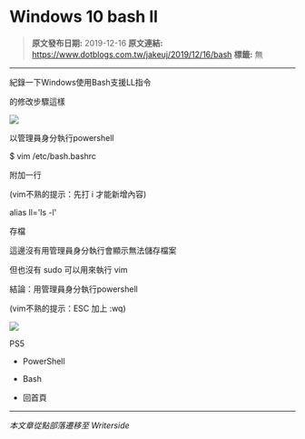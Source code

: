 # Windows 10 bash ll

> **原文發布日期:** 2019-12-16
> **原文連結:** https://www.dotblogs.com.tw/jakeuj/2019/12/16/bash
> **標籤:** 無

---

紀錄一下Windows使用Bash支援LL指令

的修改步驟這樣

![](https://dotblogsfile.blob.core.windows.net/user/jakeuj/0992e9aa-c2f6-41fe-88f4-40006a0405e3/1576469218_21726.png)

以管理員身分執行powershell

$ vim /etc/bash.bashrc

附加一行

(vim不熟的提示：先打 i 才能新增內容)

alias ll='ls -l'

存檔

這邊沒有用管理員身分執行會顯示無法儲存檔案

但也沒有 sudo 可以用來執行 vim

結論：用管理員身分執行powershell

(vim不熟的提示：ESC 加上 :wq)

![](https://card.psnprofiles.com/1/jakeuj.png)

PS5

* PowerShell
* Bash

* 回首頁

---

*本文章從點部落遷移至 Writerside*
